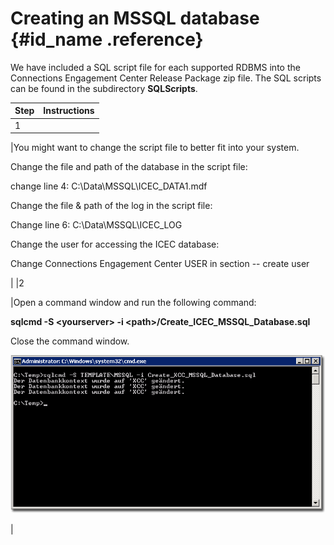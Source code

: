 # Creating an MSSQL database {#id_name .reference}

We have included a SQL script file for each supported RDBMS into the Connections Engagement Center Release Package zip file. The SQL scripts can be found in the subdirectory **SQLScripts**.

|Step|Instructions|
|----|------------|
|1

|You might want to change the script file to better fit into your system.

 Change the file and path of the database in the script file:

 change line 4: C:\\Data\\MSSQL\\ICEC\_DATA1.mdf

 Change the file & path of the log in the script file:

 Change line 6: C:\\Data\\MSSQL\\ICEC\_LOG

 Change the user for accessing the ICEC database:

 Change Connections Engagement Center USER in section -- create user

|
|2

|Open a command window and run the following command:

 **sqlcmd -S <yourserver\> -i <path\>/Create\_ICEC\_MSSQL\_Database.sql**

 Close the command window.

 ![image](images/image52.png)

|

